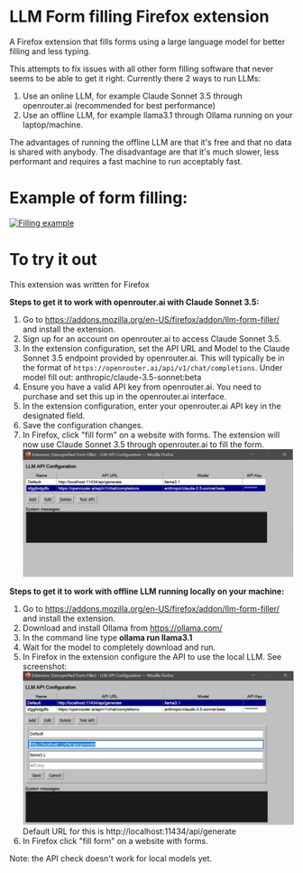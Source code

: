 # LLM Form filling Firefox extension
A Firefox extension that fills forms using a large language model for better filling and less typing. 

This attempts to fix issues with all other form filling software that never seems to be able to get it right. 
Currently there 2 ways to run LLMs: 
1. Use an online LLM, for example Claude Sonnet 3.5 through openrouter.ai (recommended for best performance)
2. Use an offline LLM, for example llama3.1 through Ollama running on your laptop/machine. 

The advantages of running the offline LLM are that it's free and that no data is shared with anybody. The disadvantage are that it's much slower, less performant and requires a fast machine to run acceptably fast. 

# Example of form filling: 

[![Filling example](https://youtu.be/RIxEZ4BZXlI/0.jpg)](https://youtu.be/RIxEZ4BZXlI)

# To try it out
This extension was written for Firefox


**Steps to get it to work with openrouter.ai with Claude Sonnet 3.5:**
1. Go to https://addons.mozilla.org/en-US/firefox/addon/llm-form-filler/ and install the extension.
2. Sign up for an account on openrouter.ai to access Claude Sonnet 3.5.
3. In the extension configuration, set the API URL and Model to the Claude Sonnet 3.5 endpoint provided by openrouter.ai. This will typically be in the format of `https://openrouter.ai/api/v1/chat/completions`. Under model fill out: anthropic/claude-3.5-sonnet:beta
4. Ensure you have a valid API key from openrouter.ai. You need to purchase and set this up in the openrouter.ai interface.
5. In the extension configuration, enter your openrouter.ai API key in the designated field.
6. Save the configuration changes. 
7. In Firefox, click "fill form" on a website with forms. The extension will now use Claude Sonnet 3.5 through openrouter.ai to fill the form.
![Screenshot of the extension configuration for openrouter.ai with Claude Sonnet 3.5](/screenies/openrouterconfig.png)

**Steps to get it to work with offline LLM running locally on your machine:**
1. Go to https://addons.mozilla.org/en-US/firefox/addon/llm-form-filler/ and install the extension. 
2. Download and install Ollama from https://ollama.com/
3. In the command line type **ollama run llama3.1**
4. Wait for the model to completely download and run.
5. In Firefox in the extension configure the API to use the local LLM. See screenshot:
![Screenshot of the extension configuration for local LLM](/screenies/ollamaconfig.png) Default URL for this is http://localhost:11434/api/generate 
6. In Firefox click "fill form" on a website with forms.

Note: the API check doesn't work for local models yet. 

